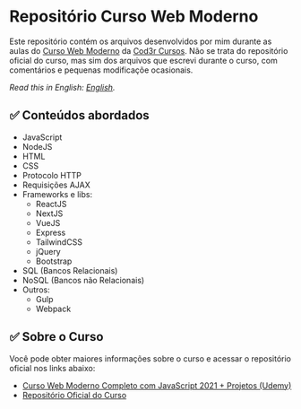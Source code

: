 # Repositório Curso Web Moderno
Este repositório contém os arquivos desenvolvidos por mim durante as aulas do [Curso Web Moderno](https://www.udemy.com/course/curso-web/) da [Cod3r Cursos](https://www.cod3r.com.br/). Não se trata do repositório oficial do curso, mas sim dos arquivos que escrevi durante o curso, com comentários e pequenas modificaçõe ocasionais.

*Read this in English: [English](README.en.md).*

## ✅ Conteúdos abordados
 - JavaScript
 - NodeJS
 - HTML
 - CSS
 - Protocolo HTTP
 - Requisições AJAX
 - Frameworks e libs:
    - ReactJS
    - NextJS
    - VueJS
    - Express
    - TailwindCSS
    - jQuery
    - Bootstrap
 - SQL (Bancos Relacionais)
 - NoSQL (Bancos não Relacionais)
 - Outros:
    - Gulp
    - Webpack

## ✅ Sobre o Curso
Você pode obter maiores informações sobre o curso e acessar o repositório oficial nos links abaixo:

- [Curso Web Moderno Completo com JavaScript 2021 + Projetos (Udemy)](https://www.udemy.com/course/curso-web/)
- [Repositório Oficial do Curso](https://github.com/cod3rcursos/web-moderno)